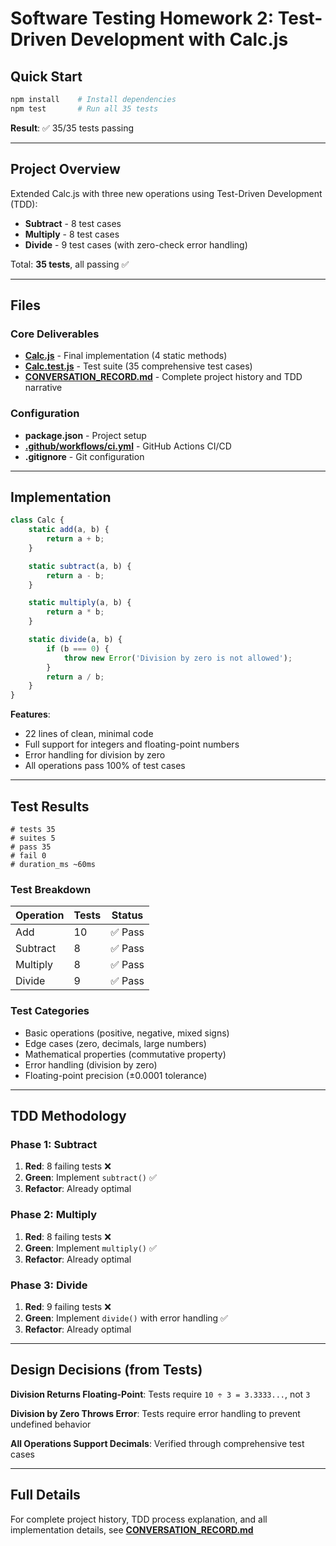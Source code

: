 # Software Testing Homework 2: Test-Driven Development with Calc.js

## Quick Start

```bash
npm install    # Install dependencies
npm test       # Run all 35 tests
```

**Result**: ✅ 35/35 tests passing

---

## Project Overview

Extended Calc.js with three new operations using Test-Driven Development (TDD):
- **Subtract** - 8 test cases
- **Multiply** - 8 test cases
- **Divide** - 9 test cases (with zero-check error handling)

Total: **35 tests**, all passing ✅

---

## Files

### Core Deliverables
- **[Calc.js](Calc.js)** - Final implementation (4 static methods)
- **[Calc.test.js](Calc.test.js)** - Test suite (35 comprehensive test cases)
- **[CONVERSATION_RECORD.md](CONVERSATION_RECORD.md)** - Complete project history and TDD narrative

### Configuration
- **package.json** - Project setup
- **[.github/workflows/ci.yml](.github/workflows/ci.yml)** - GitHub Actions CI/CD
- **.gitignore** - Git configuration

---

## Implementation

```javascript
class Calc {
    static add(a, b) {
        return a + b;
    }

    static subtract(a, b) {
        return a - b;
    }

    static multiply(a, b) {
        return a * b;
    }

    static divide(a, b) {
        if (b === 0) {
            throw new Error('Division by zero is not allowed');
        }
        return a / b;
    }
}
```

**Features**:
- 22 lines of clean, minimal code
- Full support for integers and floating-point numbers
- Error handling for division by zero
- All operations pass 100% of test cases

---

## Test Results

```
# tests 35
# suites 5
# pass 35
# fail 0
# duration_ms ~60ms
```

### Test Breakdown
| Operation | Tests | Status |
|-----------|-------|--------|
| Add | 10 | ✅ Pass |
| Subtract | 8 | ✅ Pass |
| Multiply | 8 | ✅ Pass |
| Divide | 9 | ✅ Pass |

### Test Categories
- Basic operations (positive, negative, mixed signs)
- Edge cases (zero, decimals, large numbers)
- Mathematical properties (commutative property)
- Error handling (division by zero)
- Floating-point precision (±0.0001 tolerance)

---

## TDD Methodology

### Phase 1: Subtract
1. **Red**: 8 failing tests ❌
2. **Green**: Implement `subtract()` ✅
3. **Refactor**: Already optimal

### Phase 2: Multiply
1. **Red**: 8 failing tests ❌
2. **Green**: Implement `multiply()` ✅
3. **Refactor**: Already optimal

### Phase 3: Divide
1. **Red**: 9 failing tests ❌
2. **Green**: Implement `divide()` with error handling ✅
3. **Refactor**: Already optimal

---

## Design Decisions (from Tests)

**Division Returns Floating-Point**: Tests require `10 ÷ 3 = 3.3333...`, not `3`

**Division by Zero Throws Error**: Tests require error handling to prevent undefined behavior

**All Operations Support Decimals**: Verified through comprehensive test cases

---

## Full Details

For complete project history, TDD process explanation, and all implementation details, see **[CONVERSATION_RECORD.md](CONVERSATION_RECORD.md)**
